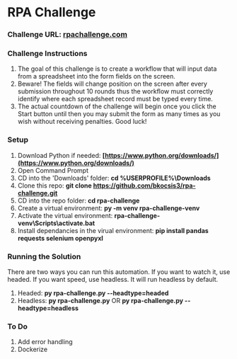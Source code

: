 # RPA Challenge

### Challenge URL: [rpachallenge.com](https://rpachallenge.com/)

### Challenge Instructions
1. The goal of this challenge is to create a workflow that will input data from a spreadsheet into the form fields on the screen.
2. Beware! The fields will change position on the screen after every submission throughout 10 rounds thus the workflow must correctly identify where each spreadsheet record must be typed every time.
3. The actual countdown of the challenge will begin once you click the Start button until then you may submit the form as many times as you wish without receiving penalties.
Good luck!

### Setup
1. Download Python if needed: **[https://www.python.org/downloads/](https://www.python.org/downloads/)**
2. Open Command Prompt
3. CD into the 'Downloads' folder: **cd %USERPROFILE%\Downloads**
4. Clone this repo: **git clone https://github.com/bkocsis3/rpa-challenge.git**
5. CD into the repo folder: **cd rpa-challenge**
6. Create a virtual environment: **py -m venv rpa-challenge-venv**
7. Activate the virtual environment: **rpa-challenge-venv\Scripts\activate.bat**
8. Install dependancies in the virual environment: **pip install pandas requests selenium openpyxl**

### Running the Solution
There are two ways you can run this automation. If you want to watch it, use headed. If you want speed, use headless. It will run headless by default.
1. Headed: **py rpa-challenge.py --headtype=headed**
2. Headless: **py rpa-challenge.py** OR **py rpa-challenge.py --headtype=headless**

### To Do
1. Add error handling
2. Dockerize
